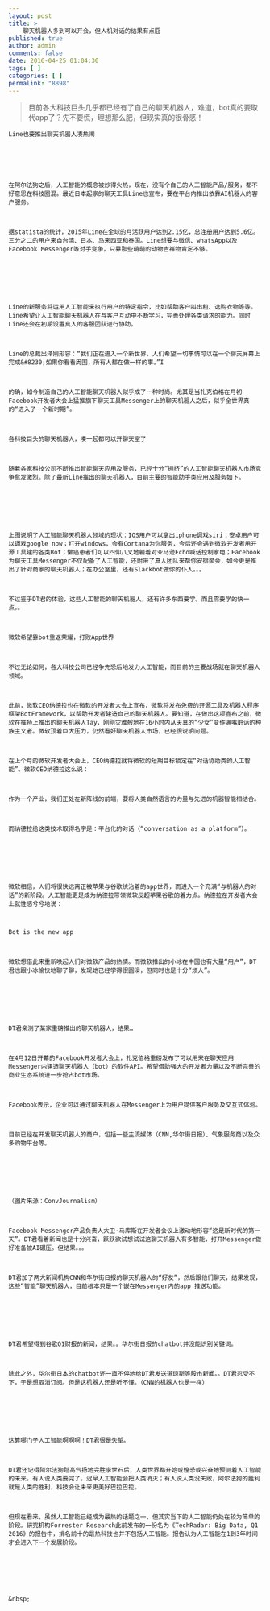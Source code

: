 ```yaml
---
layout: post
title: >
    聊天机器人多到可以开会，但人机对话的结果有点囧
published: true
author: admin
comments: false
date: 2016-04-25 01:04:30
tags: [ ]
categories: [ ]
permalink: "8898"
---
```

> 目前各大科技巨头几乎都已经有了自己的聊天机器人，难道，bot真的要取代app了？先不要慌，理想那么肥，但现实真的很骨感！


  
    
  
  
  
    Line也要推出聊天机器人凑热闹
  
  
  
  
  
  
    在阿尔法狗之后，人工智能的概念被炒得火热，现在，没有个自己的人工智能产品/服务，都不好意思在科技圈混。最近日本起家的聊天工具Line也宣布，要在平台内推出依靠AI机器人的客户服务。
  
  
  
    据statista的统计，2015年Line在全球的月活跃用户达到2.15亿，总注册用户达到5.6亿。三分之二的用户来自台湾、日本、马来西亚和泰国。Line想要与微信、whatsApp以及Facebook Messenger等对手竞争，只靠那些萌萌的动物吉祥物肯定不够。
  
  
  
    
  
  
  
    Line的新服务将运用人工智能来执行用户的特定指令，比如帮助客户叫出租、选购衣物等等。Line希望让人工智能聊天机器人在与客户互动中不断学习，完善处理各类请求的能力。同时Line还会在初期设置真人的客服团队进行协助。
  
  
  
    Line的总裁出泽刚形容：“我们正在进入一个新世界，人们希望一切事情可以在一个聊天屏幕上完成&#8230;如果你看看周围，所有人都在做一样的事。”I
  
  
  
    的确，如今制造自己的人工智能聊天机器人似乎成了一种时尚。尤其是当扎克伯格在月初Facebook开发者大会上猛推旗下聊天工具Messenger上的聊天机器人之后，似乎全世界真的“进入了一个新时期”。
  
  
  
    各科技巨头的聊天机器人，凑一起都可以开聊天室了
  
  
  
    随着各家科技公司不断推出智能聊天应用及服务，已经十分“拥挤”的人工智能聊天机器人市场竞争愈发激烈。除了最新Line推出的聊天机器人，目前主要的智能助手类应用及服务如下。
  
  
  
    
  
  
  
    上图说明了人工智能聊天机器人领域的现状：IOS用户可以拿出iphone调戏siri；安卓用户可以调戏google now；打开windows，会有Cortana为你服务，今后还会遇到微软开发者用开源工具建的各类Bot；懒癌患者们可以四仰八叉地躺着对亚马逊Echo喊话控制家电；Facebook为聊天工具Messenger不仅配备了人工智能，还附带了真人团队来帮你安排聚会，如今更是推出了针对商家的聊天机器人；在办公室里，还有Slackbot做你的仆人。。。
  
  
  
    不过鉴于DT君的体验，这些人工智能的聊天机器人，还有许多东西要学。而且需要学的快一点。。
  
  
  
    微软希望靠bot重返荣耀，打败App世界
  
  
  
    不过无论如何，各大科技公司已经争先恐后地发力人工智能，而目前的主要战场就在聊天机器人领域。
  
  
  
    此前，微软CEO纳德拉也在微软的开发者大会上宣布，微软将发布免费的开源工具及机器人程序框架BotFramework，以帮助开发者建造自己的聊天机器人。要知道，在做出这项宣布之前，微软在推特上推出的聊天机器人Tay，刚刚灾难般地在16小时内从天真的“少女”变作满嘴脏话的种族主义者。微软顶着巨大压力，仍然看好聊天机器人市场，已经很说明问题。
  
  
  
    在上个月的微软开发者大会上，CEO纳德拉就将微软的短期目标锁定在“对话协助类的人工智能”。微软CEO纳德拉这么说：
  
  
  
    作为一个产业，我们正处在新阵线的前端，要将人类自然语言的力量与先进的机器智能相结合。
  
  
  
    而纳德拉给这类技术取得名字是：平台化的对话（“conversation as a platform”）。
  
  
  
    
  
  
  
    微软相信，人们将很快远离正被苹果与谷歌统治着的app世界，而进入一个充满“与机器人的对话”的新阶段。人工智能更是成为纳德拉带领微软反超苹果谷歌的着力点。纳德拉在开发者大会上就性感兮兮地说：
  
  
  
    Bot is the new app
  
  
  
    微软想借此来重新唤起人们对微软产品的热情。而微软推出的小冰在中国也有大量“用户”，DT君也跟小冰愉快地聊了聊，发现她已经学得很圆滑，但同时也是十分“烦人”。
  
  
  
    
  
  
  
    DT君亲测了某家重磅推出的聊天机器人，结果…
  
  
  
    在4月12日开幕的Facebook开发者大会上，扎克伯格重磅发布了可以用来在聊天应用Messenger内建造聊天机器人（bot）的软件API。希望借助强大的开发者力量以及不断完善的商业生态系统进一步抢占bot市场。
  
  
  
    Facebook表示，企业可以通过聊天机器人在Messenger上为用户提供客户服务及交互式体验。
  
  
  
    目前已经在开发聊天机器人的商户，包括一些主流媒体（CNN,华尔街日报）、气象服务商以及众多购物平台等。
  
  
  
    
  
  
  
    （图片来源：ConvJournalism）
  
  
  
    Facebook Messenger产品负责人大卫·马库斯在开发者会议上激动地形容“这是新时代的第一天”。DT君看着新闻也是十分兴奋，跃跃欲试想试试这聊天机器人有多智能，打开Messenger做好准备被AI碾压。但结果。。。
  
  
  
    DT君加了两大新闻机构CNN和华尔街日报的聊天机器人的“好友”，然后跟他们聊天，结果发现，这些“智能”聊天机器人，目前根本只是一个嵌在Messenger内的app 推送功能。
  
  
  
    
  
  
  
    DT君希望得到谷歌Q1财报的新闻，结果。。华尔街日报的chatbot并没能识别关键词。
  
  
  
    除此之外，华尔街日本的chatbot还一直不停地给DT君发送道琼斯等股市新闻。。DT君忍受不下，于是想取消订阅。但是这机器人还是听不懂。（CNN的机器人也是一样）
  
  
  
    
  
  
  
    这算哪门子人工智能啊啊啊！DT君很是失望。
  
  
  
    DT君还记得阿尔法狗趾高气扬地完胜李世石后，人类世界都开始或惶恐或兴奋地预测着人工智能的未来。有人说人类要完了，迟早人工智能会把人类消灭；有人说人类没失败，阿尔法狗的胜利就是人类的胜利，科技会让未来更美好巴拉巴拉。
  
  
  
    但现在看来，虽然人工智能已经成为最热的话题之一，但其实当下的人工智能仍处在较为简单的阶段。研究机构Forrester Research此前发布的一份名为《TechRadar: Big Data, Q1 2016》的报告中，排名前十的最热科技也并不包括人工智能。报告认为人工智能在1到3年时间才会进入下一个发展阶段。
  
  
  
    
  
  
  
    &nbsp;
  
